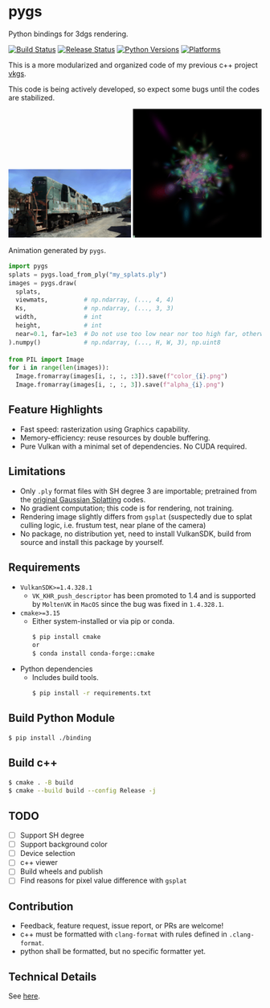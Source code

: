 # pygs
Python bindings for 3dgs rendering.

[![Build Status](https://github.com/jaesung-cs/pygs/workflows/Build%20Python%20Package/badge.svg)](https://github.com/jaesung-cs/pygs/actions/workflows/build.yml)
[![Release Status](https://github.com/jaesung-cs/pygs/workflows/Release%20Python%20Package/badge.svg)](https://github.com/jaesung-cs/pygs/actions/workflows/release.yml)
[![Python Versions](https://img.shields.io/badge/python-3.10%20%7C%203.11%20%7C%203.12-blue.svg)](https://www.python.org/downloads/)
[![Platforms](https://img.shields.io/badge/platform-linux%20%7C%20windows%20%7C%20macos-lightgrey.svg)](https://github.com/jaesung-cs/pygs/actions)

This is a more modularized and organized code of my previous c++ project [vkgs](https://github.com/jaesung-cs/vkgs).

This code is being actively developed, so expect some bugs until the codes are stabilized.

![train](/media/train.gif) ![random](/media/random.gif)

Animation generated by `pygs`.
```python
import pygs
splats = pygs.load_from_ply("my_splats.ply")
images = pygs.draw(
  splats,
  viewmats,          # np.ndarray, (..., 4, 4)
  Ks,                # np.ndarray, (..., 3, 3)
  width,             # int
  height,            # int
  near=0.1, far=1e3  # Do not use too low near nor too high far, otherwise z-fighting
).numpy()            # np.ndarray, (..., H, W, 3), np.uint8

from PIL import Image
for i in range(len(images)):
  Image.fromarray(images[i, :, :, :3]).save(f"color_{i}.png")
  Image.fromarray(images[i, :, :, 3]).save(f"alpha_{i}.png")
```

## Feature Highlights
- Fast speed: rasterization using Graphics capability.
- Memory-efficiency: reuse resources by double buffering.
- Pure Vulkan with a minimal set of dependencies. No CUDA required.

## Limitations
- Only `.ply` format files with SH degree 3 are importable; pretrained from the [original Gaussian Splatting](https://github.com/graphdeco-inria/gaussian-splatting) codes.
- No gradient computation; this code is for rendering, not training.
- Rendering image slightly differs from `gsplat` (suspectedly due to splat culling logic, i.e. frustum test, near plane of the camera)
- No package, no distribution yet, need to install VulkanSDK, build from source and install this package by yourself.

## Requirements
- `VulkanSDK>=1.4.328.1`
  - `VK_KHR_push_descriptor` has been promoted to 1.4 and is supported by `MoltenVK` in `MacOS` since the bug was fixed in `1.4.328.1`.
- `cmake>=3.15`
  - Either system-installed or via pip or conda.
    ```bash
    $ pip install cmake
    or
    $ conda install conda-forge::cmake
    ```
- Python dependencies
  - Includes build tools.
    ```bash
    $ pip install -r requirements.txt
    ```

## Build Python Module
```bash
$ pip install ./binding
```

## Build c++
```bash
$ cmake . -B build
$ cmake --build build --config Release -j
```

## TODO
- [ ] Support SH degree
- [ ] Support background color
- [ ] Device selection
- [ ] c++ viewer
- [ ] Build wheels and publish
- [ ] Find reasons for pixel value difference with `gsplat`

## Contribution

- Feedback, feature request, issue report, or PRs are welcome!
- c++ must be formatted with `clang-format` with rules defined in `.clang-format`.
- python shall be formatted, but no specific formatter yet.

## Technical Details

See [here](/DETAILS.md).
